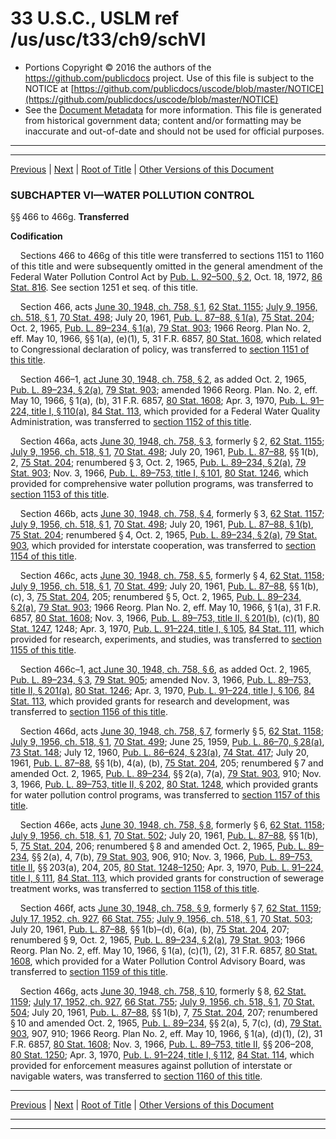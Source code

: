 ---
---

# 33 U.S.C., USLM ref /us/usc/t33/ch9/schVI

* Portions Copyright © 2016 the authors of the https://github.com/publicdocs project.
  Use of this file is subject to the NOTICE at [https://github.com/publicdocs/uscode/blob/master/NOTICE](https://github.com/publicdocs/uscode/blob/master/NOTICE)
* See the [Document Metadata](././../../../../..//README.md) for more information.
  This file is generated from historical government data; content and/or formatting may be inaccurate and out-of-date and should not be used for official purposes.

----------
----------

[Previous](./../../../../..//us/usc/t33/ch9/schV/m__us_usc_t33_s465.md) | [Next](./../../../../..//us/usc/t33/ch9/schVI/m__us_usc_t33_s466g–1.md) | [Root of Title](./../../../../../) | [Other Versions of this Document](https://publicdocs.github.io/go/links?ns=uslm&ref=%2Fus%2Fusc%2Ft33%2Fch9%2FschVI)

### SUBCHAPTER VI—WATER POLLUTION CONTROL

§§ 466 to 466g. __Transferred__ 

 __Codification__ 

    Sections 466 to 466g of this title were transferred to sections 1151 to 1160 of this title and were subsequently omitted in the general amendment of the Federal Water Pollution Control Act by [Pub. L. 92–500, § 2][/us/pl/92/500/s2], Oct. 18, 1972, [86 Stat. 816][/us/stat/86/816]. See section 1251 et seq. of this title.

    Section 466, acts [June 30, 1948, ch. 758, § 1][/us/act/1948-06-30/ch758/s1], [62 Stat. 1155][/us/stat/62/1155]; [July 9, 1956, ch. 518, § 1][/us/act/1956-07-09/ch518/s1], [70 Stat. 498][/us/stat/70/498]; July 20, 1961, [Pub. L. 87–88, § 1(a)][/us/pl/87/88/s1/a], [75 Stat. 204][/us/stat/75/204]; Oct. 2, 1965, [Pub. L. 89–234, § 1(a)][/us/pl/89/234/s1/a], [79 Stat. 903][/us/stat/79/903]; 1966 Reorg. Plan No. 2, eff. May 10, 1966, §§ 1(a), (e)(1), 5, 31 F.R. 6857, [80 Stat. 1608][/us/stat/80/1608], which related to Congressional declaration of policy, was transferred to [section 1151 of this title][/us/usc/t33/s1151].

    Section 466–1, [act June 30, 1948, ch. 758, § 2][/us/act/1948-06-30/ch758/s2], as added Oct. 2, 1965, [Pub. L. 89–234, § 2(a)][/us/pl/89/234/s2/a], [79 Stat. 903][/us/stat/79/903]; amended 1966 Reorg. Plan. No. 2, eff. May 10, 1966, § 1(a), (b), 31 F.R. 6857, [80 Stat. 1608][/us/stat/80/1608]; Apr. 3, 1970, [Pub. L. 91–224, title I, § 110(a)][/us/pl/91/224/s110/a], [84 Stat. 113][/us/stat/84/113], which provided for a Federal Water Quality Administration, was transferred to [section 1152 of this title][/us/usc/t33/s1152].

    Section 466a, acts [June 30, 1948, ch. 758, § 3][/us/act/1948-06-30/ch758/s3], formerly § 2, [62 Stat. 1155][/us/stat/62/1155]; [July 9, 1956, ch. 518, § 1][/us/act/1956-07-09/ch518/s1], [70 Stat. 498][/us/stat/70/498]; July 20, 1961, [Pub. L. 87–88][/us/pl/87/88], §§ 1(b), 2, [75 Stat. 204][/us/stat/75/204]; renumbered § 3, Oct. 2, 1965, [Pub. L. 89–234, § 2(a)][/us/pl/89/234/s2/a], [79 Stat. 903][/us/stat/79/903]; Nov. 3, 1966, [Pub. L. 89–753, title I, § 101][/us/pl/89/753/s101], [80 Stat. 1246][/us/stat/80/1246], which provided for comprehensive water pollution programs, was transferred to [section 1153 of this title][/us/usc/t33/s1153].

    Section 466b, acts [June 30, 1948, ch. 758, § 4][/us/act/1948-06-30/ch758/s4], formerly § 3, [62 Stat. 1157][/us/stat/62/1157]; [July 9, 1956, ch. 518, § 1][/us/act/1956-07-09/ch518/s1], [70 Stat. 498][/us/stat/70/498]; July 20, 1961, [Pub. L. 87–88, § 1(b)][/us/pl/87/88/s1/b], [75 Stat. 204][/us/stat/75/204]; renumbered § 4, Oct. 2, 1965, [Pub. L. 89–234, § 2(a)][/us/pl/89/234/s2/a], [79 Stat. 903][/us/stat/79/903], which provided for interstate cooperation, was transferred to [section 1154 of this title][/us/usc/t33/s1154].

    Section 466c, acts [June 30, 1948, ch. 758, § 5][/us/act/1948-06-30/ch758/s5], formerly § 4, [62 Stat. 1158][/us/stat/62/1158]; [July 9, 1956, ch. 518, § 1][/us/act/1956-07-09/ch518/s1], [70 Stat. 499][/us/stat/70/499]; July 20, 1961, [Pub. L. 87–88][/us/pl/87/88], §§ 1(b), (c), 3, [75 Stat. 204][/us/stat/75/204], 205; renumbered § 5, Oct. 2, 1965, [Pub. L. 89–234, § 2(a)][/us/pl/89/234/s2/a], [79 Stat. 903][/us/stat/79/903]; 1966 Reorg. Plan No. 2, eff. May 10, 1966, § 1(a), 31 F.R. 6857, [80 Stat. 1608][/us/stat/80/1608]; Nov. 3, 1966, [Pub. L. 89–753, title II, § 201(b)][/us/pl/89/753/s201/b], (c)(1), [80 Stat. 1247][/us/stat/80/1247], 1248; Apr. 3, 1970, [Pub. L. 91–224, title I, § 105][/us/pl/91/224/s105], [84 Stat. 111][/us/stat/84/111], which provided for research, experiments, and studies, was transferred to [section 1155 of this title][/us/usc/t33/s1155].

    Section 466c–1, [act June 30, 1948, ch. 758, § 6][/us/act/1948-06-30/ch758/s6], as added Oct. 2, 1965, [Pub. L. 89–234, § 3][/us/pl/89/234/s3], [79 Stat. 905][/us/stat/79/905]; amended Nov. 3, 1966, [Pub. L. 89–753, title II, § 201(a)][/us/pl/89/753/s201/a], [80 Stat. 1246][/us/stat/80/1246]; Apr. 3, 1970, [Pub. L. 91–224, title I, § 106][/us/pl/91/224/s106], [84 Stat. 113][/us/stat/84/113], which provided grants for research and development, was transferred to [section 1156 of this title][/us/usc/t33/s1156].

    Section 466d, acts [June 30, 1948, ch. 758, § 7][/us/act/1948-06-30/ch758/s7], formerly § 5, [62 Stat. 1158][/us/stat/62/1158]; [July 9, 1956, ch. 518, § 1][/us/act/1956-07-09/ch518/s1], [70 Stat. 499][/us/stat/70/499]; June 25, 1959, [Pub. L. 86–70, § 28(a)][/us/pl/86/70/s28/a], [73 Stat. 148][/us/stat/73/148]; July 12, 1960, [Pub. L. 86–624, § 23(a)][/us/pl/86/624/s23/a], [74 Stat. 417][/us/stat/74/417]; July 20, 1961, [Pub. L. 87–88][/us/pl/87/88], §§ 1(b), 4(a), (b), [75 Stat. 204][/us/stat/75/204], 205; renumbered § 7 and amended Oct. 2, 1965, [Pub. L. 89–234][/us/pl/89/234], §§ 2(a), 7(a), [79 Stat. 903][/us/stat/79/903], 910; Nov. 3, 1966, [Pub. L. 89–753, title II, § 202][/us/pl/89/753/s202], [80 Stat. 1248][/us/stat/80/1248], which provided grants for water pollution control programs, was transferred to [section 1157 of this title][/us/usc/t33/s1157].

    Section 466e, acts [June 30, 1948, ch. 758, § 8][/us/act/1948-06-30/ch758/s8], formerly § 6, [62 Stat. 1158][/us/stat/62/1158]; [July 9, 1956, ch. 518, § 1][/us/act/1956-07-09/ch518/s1], [70 Stat. 502][/us/stat/70/502]; July 20, 1961, [Pub. L. 87–88][/us/pl/87/88], §§ 1(b), 5, [75 Stat. 204][/us/stat/75/204], 206; renumbered § 8 and amended Oct. 2, 1965, [Pub. L. 89–234][/us/pl/89/234], §§ 2(a), 4, 7(b), [79 Stat. 903][/us/stat/79/903], 906, 910; Nov. 3, 1966, [Pub. L. 89–753, title II][/us/pl/89/753], §§ 203(a), 204, 205, [80 Stat. 1248–1250][/us/stat/80/1248-1250]; Apr. 3, 1970, [Pub. L. 91–224, title I, § 111][/us/pl/91/224/s111], [84 Stat. 113][/us/stat/84/113], which provided grants for construction of sewerage treatment works, was transferred to [section 1158 of this title][/us/usc/t33/s1158].

    Section 466f, acts [June 30, 1948, ch. 758, § 9][/us/act/1948-06-30/ch758/s9], formerly § 7, [62 Stat. 1159][/us/stat/62/1159]; [July 17, 1952, ch. 927][/us/act/1952-07-17/ch927], [66 Stat. 755][/us/stat/66/755]; [July 9, 1956, ch. 518, § 1][/us/act/1956-07-09/ch518/s1], [70 Stat. 503][/us/stat/70/503]; July 20, 1961, [Pub. L. 87–88][/us/pl/87/88], §§ 1(b)–(d), 6(a), (b), [75 Stat. 204][/us/stat/75/204], 207; renumbered § 9, Oct. 2, 1965, [Pub. L. 89–234, § 2(a)][/us/pl/89/234/s2/a], [79 Stat. 903][/us/stat/79/903]; 1966 Reorg. Plan No. 2, eff. May 10, 1966, § 1(a), (c)(1), (2), 31 F.R. 6857, [80 Stat. 1608][/us/stat/80/1608], which provided for a Water Pollution Control Advisory Board, was transferred to [section 1159 of this title][/us/usc/t33/s1159].

    Section 466g, acts [June 30, 1948, ch. 758, § 10][/us/act/1948-06-30/ch758/s10], formerly § 8, [62 Stat. 1159][/us/stat/62/1159]; [July 17, 1952, ch. 927][/us/act/1952-07-17/ch927], [66 Stat. 755][/us/stat/66/755]; [July 9, 1956, ch. 518, § 1][/us/act/1956-07-09/ch518/s1], [70 Stat. 504][/us/stat/70/504]; July 20, 1961, [Pub. L. 87–88][/us/pl/87/88], §§ 1(b), 7, [75 Stat. 204][/us/stat/75/204], 207; renumbered § 10 and amended Oct. 2, 1965, [Pub. L. 89–234][/us/pl/89/234], §§ 2(a), 5, 7(c), (d), [79 Stat. 903][/us/stat/79/903], 907, 910; 1966 Reorg. Plan No. 2, eff. May 10, 1966, § 1(a), (d)(1), (2), 31 F.R. 6857, [80 Stat. 1608][/us/stat/80/1608]; Nov. 3, 1966, [Pub. L. 89–753, title II][/us/pl/89/753], §§ 206–208, [80 Stat. 1250][/us/stat/80/1250]; Apr. 3, 1970, [Pub. L. 91–224, title I, § 112][/us/pl/91/224/s112], [84 Stat. 114][/us/stat/84/114], which provided for enforcement measures against pollution of interstate or navigable waters, was transferred to [section 1160 of this title][/us/usc/t33/s1160].

----------

[Previous](./../../../../..//us/usc/t33/ch9/schV/m__us_usc_t33_s465.md) | [Next](./../../../../..//us/usc/t33/ch9/schVI/m__us_usc_t33_s466g–1.md) | [Root of Title](./../../../../../) | [Other Versions of this Document](https://publicdocs.github.io/go/links?ns=uslm&ref=%2Fus%2Fusc%2Ft33%2Fch9%2FschVI)

----------
----------

[/us/pl/92/500/s2]: https://publicdocs.github.io/go/links?ns=uslm&ref=%2Fus%2Fpl%2F92%2F500%2Fs2
[/us/stat/86/816]: https://publicdocs.github.io/go/links?ns=uslm&ref=%2Fus%2Fstat%2F86%2F816
[/us/act/1948-06-30/ch758/s1]: https://publicdocs.github.io/go/links?ns=uslm&ref=%2Fus%2Fact%2F1948-06-30%2Fch758%2Fs1
[/us/stat/62/1155]: https://publicdocs.github.io/go/links?ns=uslm&ref=%2Fus%2Fstat%2F62%2F1155
[/us/act/1956-07-09/ch518/s1]: https://publicdocs.github.io/go/links?ns=uslm&ref=%2Fus%2Fact%2F1956-07-09%2Fch518%2Fs1
[/us/stat/70/498]: https://publicdocs.github.io/go/links?ns=uslm&ref=%2Fus%2Fstat%2F70%2F498
[/us/pl/87/88/s1/a]: https://publicdocs.github.io/go/links?ns=uslm&ref=%2Fus%2Fpl%2F87%2F88%2Fs1%2Fa
[/us/stat/75/204]: https://publicdocs.github.io/go/links?ns=uslm&ref=%2Fus%2Fstat%2F75%2F204
[/us/pl/89/234/s1/a]: https://publicdocs.github.io/go/links?ns=uslm&ref=%2Fus%2Fpl%2F89%2F234%2Fs1%2Fa
[/us/stat/79/903]: https://publicdocs.github.io/go/links?ns=uslm&ref=%2Fus%2Fstat%2F79%2F903
[/us/stat/80/1608]: https://publicdocs.github.io/go/links?ns=uslm&ref=%2Fus%2Fstat%2F80%2F1608
[/us/usc/t33/s1151]: https://publicdocs.github.io/go/links?ns=uslm&ref=%2Fus%2Fusc%2Ft33%2Fs1151
[/us/act/1948-06-30/ch758/s2]: https://publicdocs.github.io/go/links?ns=uslm&ref=%2Fus%2Fact%2F1948-06-30%2Fch758%2Fs2
[/us/pl/89/234/s2/a]: https://publicdocs.github.io/go/links?ns=uslm&ref=%2Fus%2Fpl%2F89%2F234%2Fs2%2Fa
[/us/stat/79/903]: https://publicdocs.github.io/go/links?ns=uslm&ref=%2Fus%2Fstat%2F79%2F903
[/us/stat/80/1608]: https://publicdocs.github.io/go/links?ns=uslm&ref=%2Fus%2Fstat%2F80%2F1608
[/us/pl/91/224/s110/a]: https://publicdocs.github.io/go/links?ns=uslm&ref=%2Fus%2Fpl%2F91%2F224%2Fs110%2Fa
[/us/stat/84/113]: https://publicdocs.github.io/go/links?ns=uslm&ref=%2Fus%2Fstat%2F84%2F113
[/us/usc/t33/s1152]: https://publicdocs.github.io/go/links?ns=uslm&ref=%2Fus%2Fusc%2Ft33%2Fs1152
[/us/act/1948-06-30/ch758/s3]: https://publicdocs.github.io/go/links?ns=uslm&ref=%2Fus%2Fact%2F1948-06-30%2Fch758%2Fs3
[/us/stat/62/1155]: https://publicdocs.github.io/go/links?ns=uslm&ref=%2Fus%2Fstat%2F62%2F1155
[/us/act/1956-07-09/ch518/s1]: https://publicdocs.github.io/go/links?ns=uslm&ref=%2Fus%2Fact%2F1956-07-09%2Fch518%2Fs1
[/us/stat/70/498]: https://publicdocs.github.io/go/links?ns=uslm&ref=%2Fus%2Fstat%2F70%2F498
[/us/pl/87/88]: https://publicdocs.github.io/go/links?ns=uslm&ref=%2Fus%2Fpl%2F87%2F88
[/us/stat/75/204]: https://publicdocs.github.io/go/links?ns=uslm&ref=%2Fus%2Fstat%2F75%2F204
[/us/pl/89/234/s2/a]: https://publicdocs.github.io/go/links?ns=uslm&ref=%2Fus%2Fpl%2F89%2F234%2Fs2%2Fa
[/us/stat/79/903]: https://publicdocs.github.io/go/links?ns=uslm&ref=%2Fus%2Fstat%2F79%2F903
[/us/pl/89/753/s101]: https://publicdocs.github.io/go/links?ns=uslm&ref=%2Fus%2Fpl%2F89%2F753%2Fs101
[/us/stat/80/1246]: https://publicdocs.github.io/go/links?ns=uslm&ref=%2Fus%2Fstat%2F80%2F1246
[/us/usc/t33/s1153]: https://publicdocs.github.io/go/links?ns=uslm&ref=%2Fus%2Fusc%2Ft33%2Fs1153
[/us/act/1948-06-30/ch758/s4]: https://publicdocs.github.io/go/links?ns=uslm&ref=%2Fus%2Fact%2F1948-06-30%2Fch758%2Fs4
[/us/stat/62/1157]: https://publicdocs.github.io/go/links?ns=uslm&ref=%2Fus%2Fstat%2F62%2F1157
[/us/act/1956-07-09/ch518/s1]: https://publicdocs.github.io/go/links?ns=uslm&ref=%2Fus%2Fact%2F1956-07-09%2Fch518%2Fs1
[/us/stat/70/498]: https://publicdocs.github.io/go/links?ns=uslm&ref=%2Fus%2Fstat%2F70%2F498
[/us/pl/87/88/s1/b]: https://publicdocs.github.io/go/links?ns=uslm&ref=%2Fus%2Fpl%2F87%2F88%2Fs1%2Fb
[/us/stat/75/204]: https://publicdocs.github.io/go/links?ns=uslm&ref=%2Fus%2Fstat%2F75%2F204
[/us/pl/89/234/s2/a]: https://publicdocs.github.io/go/links?ns=uslm&ref=%2Fus%2Fpl%2F89%2F234%2Fs2%2Fa
[/us/stat/79/903]: https://publicdocs.github.io/go/links?ns=uslm&ref=%2Fus%2Fstat%2F79%2F903
[/us/usc/t33/s1154]: https://publicdocs.github.io/go/links?ns=uslm&ref=%2Fus%2Fusc%2Ft33%2Fs1154
[/us/act/1948-06-30/ch758/s5]: https://publicdocs.github.io/go/links?ns=uslm&ref=%2Fus%2Fact%2F1948-06-30%2Fch758%2Fs5
[/us/stat/62/1158]: https://publicdocs.github.io/go/links?ns=uslm&ref=%2Fus%2Fstat%2F62%2F1158
[/us/act/1956-07-09/ch518/s1]: https://publicdocs.github.io/go/links?ns=uslm&ref=%2Fus%2Fact%2F1956-07-09%2Fch518%2Fs1
[/us/stat/70/499]: https://publicdocs.github.io/go/links?ns=uslm&ref=%2Fus%2Fstat%2F70%2F499
[/us/pl/87/88]: https://publicdocs.github.io/go/links?ns=uslm&ref=%2Fus%2Fpl%2F87%2F88
[/us/stat/75/204]: https://publicdocs.github.io/go/links?ns=uslm&ref=%2Fus%2Fstat%2F75%2F204
[/us/pl/89/234/s2/a]: https://publicdocs.github.io/go/links?ns=uslm&ref=%2Fus%2Fpl%2F89%2F234%2Fs2%2Fa
[/us/stat/79/903]: https://publicdocs.github.io/go/links?ns=uslm&ref=%2Fus%2Fstat%2F79%2F903
[/us/stat/80/1608]: https://publicdocs.github.io/go/links?ns=uslm&ref=%2Fus%2Fstat%2F80%2F1608
[/us/pl/89/753/s201/b]: https://publicdocs.github.io/go/links?ns=uslm&ref=%2Fus%2Fpl%2F89%2F753%2Fs201%2Fb
[/us/stat/80/1247]: https://publicdocs.github.io/go/links?ns=uslm&ref=%2Fus%2Fstat%2F80%2F1247
[/us/pl/91/224/s105]: https://publicdocs.github.io/go/links?ns=uslm&ref=%2Fus%2Fpl%2F91%2F224%2Fs105
[/us/stat/84/111]: https://publicdocs.github.io/go/links?ns=uslm&ref=%2Fus%2Fstat%2F84%2F111
[/us/usc/t33/s1155]: https://publicdocs.github.io/go/links?ns=uslm&ref=%2Fus%2Fusc%2Ft33%2Fs1155
[/us/act/1948-06-30/ch758/s6]: https://publicdocs.github.io/go/links?ns=uslm&ref=%2Fus%2Fact%2F1948-06-30%2Fch758%2Fs6
[/us/pl/89/234/s3]: https://publicdocs.github.io/go/links?ns=uslm&ref=%2Fus%2Fpl%2F89%2F234%2Fs3
[/us/stat/79/905]: https://publicdocs.github.io/go/links?ns=uslm&ref=%2Fus%2Fstat%2F79%2F905
[/us/pl/89/753/s201/a]: https://publicdocs.github.io/go/links?ns=uslm&ref=%2Fus%2Fpl%2F89%2F753%2Fs201%2Fa
[/us/stat/80/1246]: https://publicdocs.github.io/go/links?ns=uslm&ref=%2Fus%2Fstat%2F80%2F1246
[/us/pl/91/224/s106]: https://publicdocs.github.io/go/links?ns=uslm&ref=%2Fus%2Fpl%2F91%2F224%2Fs106
[/us/stat/84/113]: https://publicdocs.github.io/go/links?ns=uslm&ref=%2Fus%2Fstat%2F84%2F113
[/us/usc/t33/s1156]: https://publicdocs.github.io/go/links?ns=uslm&ref=%2Fus%2Fusc%2Ft33%2Fs1156
[/us/act/1948-06-30/ch758/s7]: https://publicdocs.github.io/go/links?ns=uslm&ref=%2Fus%2Fact%2F1948-06-30%2Fch758%2Fs7
[/us/stat/62/1158]: https://publicdocs.github.io/go/links?ns=uslm&ref=%2Fus%2Fstat%2F62%2F1158
[/us/act/1956-07-09/ch518/s1]: https://publicdocs.github.io/go/links?ns=uslm&ref=%2Fus%2Fact%2F1956-07-09%2Fch518%2Fs1
[/us/stat/70/499]: https://publicdocs.github.io/go/links?ns=uslm&ref=%2Fus%2Fstat%2F70%2F499
[/us/pl/86/70/s28/a]: https://publicdocs.github.io/go/links?ns=uslm&ref=%2Fus%2Fpl%2F86%2F70%2Fs28%2Fa
[/us/stat/73/148]: https://publicdocs.github.io/go/links?ns=uslm&ref=%2Fus%2Fstat%2F73%2F148
[/us/pl/86/624/s23/a]: https://publicdocs.github.io/go/links?ns=uslm&ref=%2Fus%2Fpl%2F86%2F624%2Fs23%2Fa
[/us/stat/74/417]: https://publicdocs.github.io/go/links?ns=uslm&ref=%2Fus%2Fstat%2F74%2F417
[/us/pl/87/88]: https://publicdocs.github.io/go/links?ns=uslm&ref=%2Fus%2Fpl%2F87%2F88
[/us/stat/75/204]: https://publicdocs.github.io/go/links?ns=uslm&ref=%2Fus%2Fstat%2F75%2F204
[/us/pl/89/234]: https://publicdocs.github.io/go/links?ns=uslm&ref=%2Fus%2Fpl%2F89%2F234
[/us/stat/79/903]: https://publicdocs.github.io/go/links?ns=uslm&ref=%2Fus%2Fstat%2F79%2F903
[/us/pl/89/753/s202]: https://publicdocs.github.io/go/links?ns=uslm&ref=%2Fus%2Fpl%2F89%2F753%2Fs202
[/us/stat/80/1248]: https://publicdocs.github.io/go/links?ns=uslm&ref=%2Fus%2Fstat%2F80%2F1248
[/us/usc/t33/s1157]: https://publicdocs.github.io/go/links?ns=uslm&ref=%2Fus%2Fusc%2Ft33%2Fs1157
[/us/act/1948-06-30/ch758/s8]: https://publicdocs.github.io/go/links?ns=uslm&ref=%2Fus%2Fact%2F1948-06-30%2Fch758%2Fs8
[/us/stat/62/1158]: https://publicdocs.github.io/go/links?ns=uslm&ref=%2Fus%2Fstat%2F62%2F1158
[/us/act/1956-07-09/ch518/s1]: https://publicdocs.github.io/go/links?ns=uslm&ref=%2Fus%2Fact%2F1956-07-09%2Fch518%2Fs1
[/us/stat/70/502]: https://publicdocs.github.io/go/links?ns=uslm&ref=%2Fus%2Fstat%2F70%2F502
[/us/pl/87/88]: https://publicdocs.github.io/go/links?ns=uslm&ref=%2Fus%2Fpl%2F87%2F88
[/us/stat/75/204]: https://publicdocs.github.io/go/links?ns=uslm&ref=%2Fus%2Fstat%2F75%2F204
[/us/pl/89/234]: https://publicdocs.github.io/go/links?ns=uslm&ref=%2Fus%2Fpl%2F89%2F234
[/us/stat/79/903]: https://publicdocs.github.io/go/links?ns=uslm&ref=%2Fus%2Fstat%2F79%2F903
[/us/pl/89/753]: https://publicdocs.github.io/go/links?ns=uslm&ref=%2Fus%2Fpl%2F89%2F753
[/us/stat/80/1248-1250]: https://publicdocs.github.io/go/links?ns=uslm&ref=%2Fus%2Fstat%2F80%2F1248-1250
[/us/pl/91/224/s111]: https://publicdocs.github.io/go/links?ns=uslm&ref=%2Fus%2Fpl%2F91%2F224%2Fs111
[/us/stat/84/113]: https://publicdocs.github.io/go/links?ns=uslm&ref=%2Fus%2Fstat%2F84%2F113
[/us/usc/t33/s1158]: https://publicdocs.github.io/go/links?ns=uslm&ref=%2Fus%2Fusc%2Ft33%2Fs1158
[/us/act/1948-06-30/ch758/s9]: https://publicdocs.github.io/go/links?ns=uslm&ref=%2Fus%2Fact%2F1948-06-30%2Fch758%2Fs9
[/us/stat/62/1159]: https://publicdocs.github.io/go/links?ns=uslm&ref=%2Fus%2Fstat%2F62%2F1159
[/us/act/1952-07-17/ch927]: https://publicdocs.github.io/go/links?ns=uslm&ref=%2Fus%2Fact%2F1952-07-17%2Fch927
[/us/stat/66/755]: https://publicdocs.github.io/go/links?ns=uslm&ref=%2Fus%2Fstat%2F66%2F755
[/us/act/1956-07-09/ch518/s1]: https://publicdocs.github.io/go/links?ns=uslm&ref=%2Fus%2Fact%2F1956-07-09%2Fch518%2Fs1
[/us/stat/70/503]: https://publicdocs.github.io/go/links?ns=uslm&ref=%2Fus%2Fstat%2F70%2F503
[/us/pl/87/88]: https://publicdocs.github.io/go/links?ns=uslm&ref=%2Fus%2Fpl%2F87%2F88
[/us/stat/75/204]: https://publicdocs.github.io/go/links?ns=uslm&ref=%2Fus%2Fstat%2F75%2F204
[/us/pl/89/234/s2/a]: https://publicdocs.github.io/go/links?ns=uslm&ref=%2Fus%2Fpl%2F89%2F234%2Fs2%2Fa
[/us/stat/79/903]: https://publicdocs.github.io/go/links?ns=uslm&ref=%2Fus%2Fstat%2F79%2F903
[/us/stat/80/1608]: https://publicdocs.github.io/go/links?ns=uslm&ref=%2Fus%2Fstat%2F80%2F1608
[/us/usc/t33/s1159]: https://publicdocs.github.io/go/links?ns=uslm&ref=%2Fus%2Fusc%2Ft33%2Fs1159
[/us/act/1948-06-30/ch758/s10]: https://publicdocs.github.io/go/links?ns=uslm&ref=%2Fus%2Fact%2F1948-06-30%2Fch758%2Fs10
[/us/stat/62/1159]: https://publicdocs.github.io/go/links?ns=uslm&ref=%2Fus%2Fstat%2F62%2F1159
[/us/act/1952-07-17/ch927]: https://publicdocs.github.io/go/links?ns=uslm&ref=%2Fus%2Fact%2F1952-07-17%2Fch927
[/us/stat/66/755]: https://publicdocs.github.io/go/links?ns=uslm&ref=%2Fus%2Fstat%2F66%2F755
[/us/act/1956-07-09/ch518/s1]: https://publicdocs.github.io/go/links?ns=uslm&ref=%2Fus%2Fact%2F1956-07-09%2Fch518%2Fs1
[/us/stat/70/504]: https://publicdocs.github.io/go/links?ns=uslm&ref=%2Fus%2Fstat%2F70%2F504
[/us/pl/87/88]: https://publicdocs.github.io/go/links?ns=uslm&ref=%2Fus%2Fpl%2F87%2F88
[/us/stat/75/204]: https://publicdocs.github.io/go/links?ns=uslm&ref=%2Fus%2Fstat%2F75%2F204
[/us/pl/89/234]: https://publicdocs.github.io/go/links?ns=uslm&ref=%2Fus%2Fpl%2F89%2F234
[/us/stat/79/903]: https://publicdocs.github.io/go/links?ns=uslm&ref=%2Fus%2Fstat%2F79%2F903
[/us/stat/80/1608]: https://publicdocs.github.io/go/links?ns=uslm&ref=%2Fus%2Fstat%2F80%2F1608
[/us/pl/89/753]: https://publicdocs.github.io/go/links?ns=uslm&ref=%2Fus%2Fpl%2F89%2F753
[/us/stat/80/1250]: https://publicdocs.github.io/go/links?ns=uslm&ref=%2Fus%2Fstat%2F80%2F1250
[/us/pl/91/224/s112]: https://publicdocs.github.io/go/links?ns=uslm&ref=%2Fus%2Fpl%2F91%2F224%2Fs112
[/us/stat/84/114]: https://publicdocs.github.io/go/links?ns=uslm&ref=%2Fus%2Fstat%2F84%2F114
[/us/usc/t33/s1160]: https://publicdocs.github.io/go/links?ns=uslm&ref=%2Fus%2Fusc%2Ft33%2Fs1160


